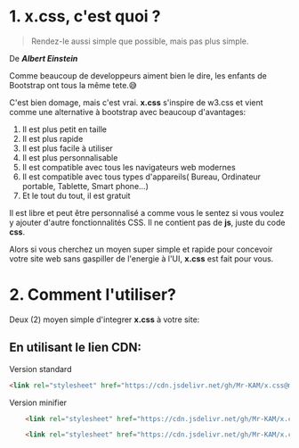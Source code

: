 # 1. x.css, c'est quoi ?<a id="1"></a>

>Rendez-le aussi simple que possible, mais pas plus simple.

De ***Albert Einstein***

Comme beaucoup de developpeurs aiment bien le dire, les enfants de Bootstrap ont tous la même tete.😅

C'est bien domage, mais c'est vrai. 
**x.css** s'inspire de w3.css et vient comme une alternative à bootstrap avec beaucoup d'avantages:

1. Il est plus petit en taille
2. Il est plus rapide
3. Il est plus facile à utiliser
5. Il est plus personnalisable
6. Il est compatible avec tous les navigateurs web modernes
7. Il est compatible avec tous types d'appareils( Bureau, Ordinateur portable, Tablette, Smart phone...) 
8. Et le tout du tout, il est gratuit

Il est libre et peut être personnalisé a comme vous le sentez si vous voulez y ajouter d'autre fonctionnalités CSS. Il ne contient pas de **js**, juste du code **css**.

Alors si vous cherchez un moyen super simple et rapide pour concevoir votre site web sans gaspiller de l'energie à l'UI, **x.css** est fait pour vous.

# 2. Comment l'utiliser?<a id="2"></a>

Deux (2) moyen simple d'integrer **x.css** à votre site:

## En utilisant le lien CDN:

Version standard

```html showLineNumbers
<link rel="stylesheet" href="https://cdn.jsdelivr.net/gh/Mr-KAM/x.css@main/x.css">
```
Version minifier

```html showLineNumbers
	<link rel="stylesheet" href="https://cdn.jsdelivr.net/gh/Mr-KAM/x.css@main/x.css">
```
	
	
~~~~ html
	<link rel="stylesheet" href="https://cdn.jsdelivr.net/gh/Mr-KAM/x.css@main/x.css">
~~~~
